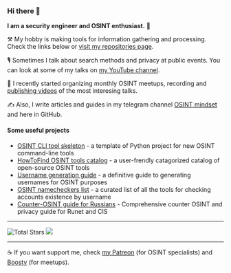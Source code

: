 ### Hi there 👋

**I am a security engineer and OSINT enthusiast.** 🔐 

⚒️ My hobby is making tools for information gathering and processing. Check the links below or [visit my repositories page](https://github.com/soxoj?tab=repositories).

🎙️ Sometimes I talk about search methods and privacy at public events. You can look at some of my talks on [my YouTube channel](https://www.youtube.com/channel/UCx6xqK3ONU4WYunNnsAaYeA).

🎥 I recently started organizing monthly OSINT meetups, recording and [publishing videos](https://www.youtube.com/playlist?list=PLskYWMG4mV-7A2tKggMryk18tbwC7jLhX) of the most interesing talks.

✍️ Also, I write articles and guides in my telegram channel [OSINT mindset](https://t.me/osint_mindset) and here in GitHub.

#### Some useful projects

- [OSINT CLI tool skeleton](https://github.com/soxoj/osint-cli-tool-skeleton) - a template of Python project for new OSINT command-line tools
- [HowToFind OSINT tools catalog](https://github.com/HowToFind-bot/osint-tools) - a user-frendly catagorized catalog of open-source OSINT tools
- [Username generation guide](https://github.com/soxoj/username-generation-guide) - a definitive guide to generating usernames for OSINT purposes
- [OSINT namecheckers list](https://github.com/soxoj/osint-namecheckers-list) - a curated list of all the tools for checking accounts existence by username
- [Counter-OSINT guide for Russians](https://github.com/soxoj/counter-osint-guide-ru) - Comprehensive counter OSINT and privacy guide for Runet and CIS

---

<img src="https://img.shields.io/github/stars/soxoj?label=stars" alt="Total Stars"> <img src="http://views.whatilearened.today/views/github/soxoj/views.svg"/>

--- 

☕ If you want support me, check [my Patreon](https://www.patreon.com/soxoj) (for OSINT specialists) and [Boosty](https://boosty.to/soxoj) (for meetups).
